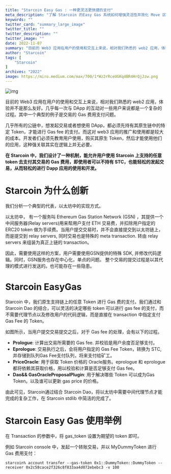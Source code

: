 ```yaml
---
title: "Starcoin Easy Gas : 一种更灵活更快捷的支付"
meta_description: "了解 Starcoin 的Easy Gas 系统如何增强灵活性并简化 Move 区块链交易。"
keywords: ""
twitter_card: "summary_large_image"
twitter_title: ""
twitter_description: ""
twitter_image: ""
date: 2022-11-07
summary: "目前的 Web3 应用在用户的使用和交互上来说，相对我们熟悉的 web2 应用，体验并不是那么友好。几乎每一次与 DApp 的互动对一些用户来说都是一个复杂的过程..."
author: "Starcoin"
tags: [
    "Starcoin"
]
archives: "2022"
image: https://miro.medium.com/max/700/1*Wz2rRceUGKq4BR4HrQjJzw.png
---
```


![img](https://miro.medium.com/max/700/1*Wz2rRceUGKq4BR4HrQjJzw.png)

目前的 Web3 应用在用户的使用和交互上来说，相对我们熟悉的 web2 应用，体验并不是那么友好。几乎每一次与 DApp 的互动对一些用户来说都是一个复杂的过程。其中一个典型的例子是交易的 Gas 费用支付问题。

几乎所有的公链中，想发起交易或者想使用 DApp，都必须先持有其原生链中的特定 Token，才能进行 Gas fee 的支付。而这对 web3 应用的推广和使用都是较大的成本。开发者们必须先教育用户使用，购买其原生 Token，然后才能使用他们的应用，这种强关联其实在逻辑上并无必要。

**在 Starcoin 中，我们设计了一种机制，能允许用户使用 Starcoin 上支持的任意 token 去支付其交易的 Gas 费用，即使用者可以不持有 STC，也能轻松的发起交易，从而轻松的进行 Dapp 应用的使用和开发。**

# Starcoin 为什么创新

我们分析一个典型的代表，以太坊中的实现方式。

以太坊中， 有一个服务叫 Ethereum Gas Station Network (GSN) ，其提供一个中间服务器(Relay servers)用来帮用户支付 ETH 交易费，并扣除用户指定的 ERC20 token 做为手续费。当用户提交交易时，并不会直接提交到以太坊链上，而是提交到 relay servers, 同时交易也是特殊的 meta transaction. 转由 relay servers 来组装为真正上链的 transaction。

因此，需要使用这样的方案，用户需要使用GSN提供的特殊 SDK, 并修改代码逻辑。同时，GSN服务也存在中心化，单点的问题。 整个交易的提交过程是以其代理的模式进行发送的。也可能存在一些隐患。

# Starcoin EasyGas

Starcoin 中，我们原生支持链上的任意 Token 进行 Gas 费的支付。我们通过和 Starcoin Dao 的结合，可以灵活的决定哪些 token 可以进行 gas fee 的支付，而不需要代理节点以及修改用户的代码逻辑，而是直接在 transaction 中指定支付 Gas Fee 的 Token。

如图所示，当用户提交交易提交之后，对于 Gas fee 的处理，会有以下的过程。

- **Prologue**: 计算出交易所需要的 Gas fee. 并校验是用户余度否足够支付。
- **Eprologue**: 交易执行之后，会将用户指定的 Gas Fee Token，转换为 STC, 并存储到队列Gas Fee支付队列，将来支付给矿工。
- **PriceOracle**: 用于获取 Token 价格的 Oracle服务。eprologue 和 eprologue 都将依赖其获取价格，用以校验和计算是否足够支付 Gas fee。
- **Dao&& GasOracleProposalPlugin**: 用于解决哪些 Token 可以成为Gas Token。以及谁可以更新 gas price 的价格。

由此可见，Starcoin通过结合 Starcoin Dao，将以太坊中需要中间代理节点才能完成的复杂工作，在 Starcoin stdlib 中简洁的完成了。

# Starcoin Easy Gas 使用举例

在 Transaction 的参数中，将 gas_token 设置为期望的 token 即可。

例如 Starcoin console 中，发起一个转账交易，并以 MyDummyToken 进行 Gas 费用支付：

```
starcoin% account transfer --gas-token 0x1::DummyToken::DummyToken --receiver 0x2c58cace2f326c8f833aa4d072ebebc3 -v 100
```